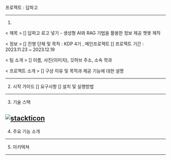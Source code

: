 프로젝트 : 답파고

---

1. 
< 제목 >
[] 답파고 로고 넣기 - 생성형 AI와 RAG 기법을 활용한 정보 제공 챗봇 제작

< 정보 > 
[] 진행 단체 및 목적 : KDP 4기 , 메인프로젝트 
[] 프로젝트 기간 : 2023.11.23 ~ 2023.12.19

< 팀 소개 >
[] 이름, 사진(이미지), 깃허브 주소, 소속 학과

< 프로젝트 소개 >
[] 구상 이유 및 목적과 제공 기능에 대한 설명

---

2. 시작 가이드
[] 요구사항
[] 설치 및 실행방법

---

3. 기술 스택

[![stackticon](https://firebasestorage.googleapis.com/v0/b/stackticon-81399.appspot.com/o/images%2F1710301223585?alt=media&token=6be2ef24-0387-4fd7-b4bf-8cff53bce38a)](https://github.com/msdio/stackticon)
---

4. 주요 기능 소개

---

5. 아키텍쳐

---
